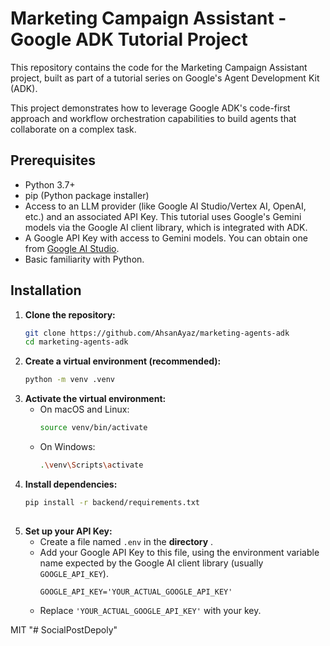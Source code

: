 # Marketing Campaign Assistant - Google ADK Tutorial Project

This repository contains the code for the Marketing Campaign Assistant project, built as part of a tutorial series on Google's Agent Development Kit (ADK).


This project demonstrates how to leverage Google ADK's code-first approach and workflow orchestration capabilities to build agents that collaborate on a complex task.



## Prerequisites

*   Python 3.7+
*   pip (Python package installer)
*   Access to an LLM provider (like Google AI Studio/Vertex AI, OpenAI, etc.) and an associated API Key. This tutorial uses Google's Gemini models via the Google AI client library, which is integrated with ADK.
*   A Google API Key with access to Gemini models. You can obtain one from [Google AI Studio](https://aistudio.google.com/).
*   Basic familiarity with Python.

## Installation

1.  **Clone the repository:**
    ```bash
    git clone https://github.com/AhsanAyaz/marketing-agents-adk
    cd marketing-agents-adk
    ```
2.  **Create a virtual environment (recommended):**
    ```bash
    python -m venv .venv
    ```
3.  **Activate the virtual environment:**
    *   On macOS and Linux:
        ```bash
        source venv/bin/activate
        ```
    *   On Windows:
        ```bash
        .\venv\Scripts\activate
        ```
4.  **Install dependencies:**
    ```bash
    pip install -r backend/requirements.txt
   
5.  **Set up your API Key:**
    *   Create a file named `.env` in the **directory** .
    *   Add your Google API Key to this file, using the environment variable name expected by the Google AI client library (usually `GOOGLE_API_KEY`).
        ```env
        GOOGLE_API_KEY='YOUR_ACTUAL_GOOGLE_API_KEY'
        ```
    *   Replace `'YOUR_ACTUAL_GOOGLE_API_KEY'` with your key.








MIT
"# SocialPostDepoly" 



